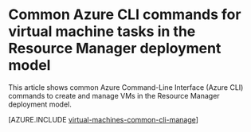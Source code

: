 <properties
	pageTitle="Basic CLI commands for Windows VM tasks | Microsoft Azure"
	description="Basic Azure CLI commands to create and manage Windows VMs in Azure Resource Manager"
	services="virtual-machines-windows"
	documentationCenter=""
	authors="dlepow"
	manager="timlt"
	editor=""
	tags="azure-resource-manager,azure-service-management"/>

<tags
	ms.service="virtual-machines-windows"
	ms.devlang="na"
	ms.topic="article"
	ms.tgt_pltfrm="vm-windows"
	ms.workload="infrastructure-services"
	ms.date="07/12/2016"
	ms.author="danlep"/>

# Common Azure CLI commands for virtual machine tasks in the Resource Manager deployment model 

This article shows common Azure Command-Line Interface (Azure CLI) commands to create and manage VMs in the Resource Manager deployment model. 

[AZURE.INCLUDE [virtual-machines-common-cli-manage](../../includes/virtual-machines-common-cli-manage.md)]
